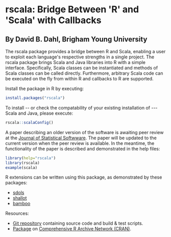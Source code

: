 rscala: Bridge Between 'R' and 'Scala' with Callbacks
===================================================================

By David B. Dahl, Brigham Young University
------------------------------------------

The rscala package provides a bridge between R and Scala, enabling a user to
exploit each language's respective strengths in a single project. The rscala
package brings Scala and Java libraries into R with a simple interface.
Specifically, Scala classes can be instantiated and methods of Scala classes
can be called directly. Furthermore, arbitrary Scala code can be executed on
the fly from within R and callbacks to R are supported.

Install the package in R by executing:

```R
install.packages("rscala") 
```

To install -- or check the compatability of your existing installation of --- Scala and Java, please execute:

```R
rscala::scalaConfig()
```

A paper describing an older version of the software is awaiting peer review at
the [Journal of Statistical Softwware](https://www.jstatsoft.org).  The paper
will be updated to the current version when the peer review is available.  In
the meantime, the functionality of the paper is described and demonstrated
in the help files:

```R
library(help="rscala")
library(rscala)
example(scala)

```

R extensions can be written using this package, as demonstrated by these packages:

* [sdols](https://CRAN.R-project.org/package=sdols)
* [shallot](https://CRAN.R-project.org/package=shallot)
* [bamboo](https://CRAN.R-project.org/package=bamboo)

Resources:

* [Git repository](https://github.com/dbdahl/rscala) containing source code and build & test scripts.
* [Package](https://CRAN.R-project.org/package=rscala) on [Comprehensive R Archive Network (CRAN)](HTTP://CRAN.r-project.org/).

